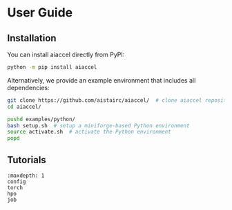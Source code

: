# User Guide

## Installation
You can install aiaccel directly from PyPI:
```bash
python -m pip install aiaccel
```

Alternatively, we provide an example environment that includes all dependencies:
```bash
git clone https://github.com/aistairc/aiaccel/  # clone aiaccel repository
cd aiaccel/

pushd examples/python/
bash setup.sh  # setup a miniforge-based Python environment
source activate.sh  # activate the Python environment
popd
```

## Tutorials
```{toctree}
:maxdepth: 1
config
torch
hpo
job
```